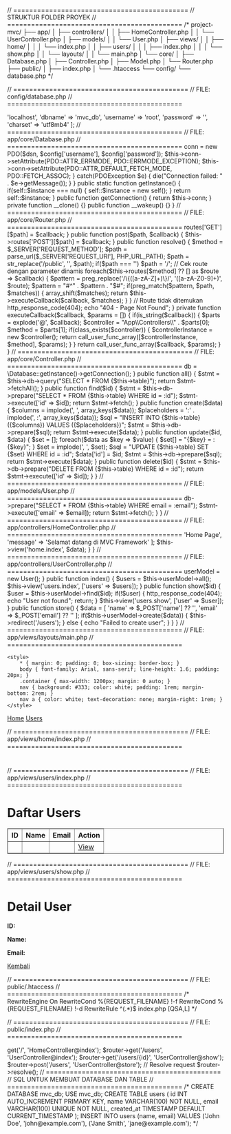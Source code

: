 // ============================================
// STRUKTUR FOLDER PROYEK
// ============================================
/*
project-mvc/
├── app/
│   ├── controllers/
│   │   ├── HomeController.php
│   │   └── UserController.php
│   ├── models/
│   │   └── User.php
│   ├── views/
│   │   ├── home/
│   │   │   └── index.php
│   │   ├── users/
│   │   │   ├── index.php
│   │   │   └── show.php
│   │   └── layouts/
│   │       └── main.php
│   └── core/
│       ├── Database.php
│       ├── Controller.php
│       ├── Model.php
│       └── Router.php
├── public/
│   ├── index.php
│   └── .htaccess
└── config/
    └── database.php
*/

// ============================================
// FILE: config/database.php
// ============================================
<?php
return [
    'host' => 'localhost',
    'dbname' => 'mvc_db',
    'username' => 'root',
    'password' => '',
    'charset' => 'utf8mb4'
];

// ============================================
// FILE: app/core/Database.php
// ============================================
<?php
class Database {
    private static $instance = null;
    private $conn;
    
    private function __construct() {
        $config = require_once __DIR__ . '/../../config/database.php';
        
        try {
            $dsn = "mysql:host={$config['host']};dbname={$config['dbname']};charset={$config['charset']}";
            $this->conn = new PDO($dsn, $config['username'], $config['password']);
            $this->conn->setAttribute(PDO::ATTR_ERRMODE, PDO::ERRMODE_EXCEPTION);
            $this->conn->setAttribute(PDO::ATTR_DEFAULT_FETCH_MODE, PDO::FETCH_ASSOC);
        } catch(PDOException $e) {
            die("Connection failed: " . $e->getMessage());
        }
    }
    
    public static function getInstance() {
        if(self::$instance === null) {
            self::$instance = new self();
        }
        return self::$instance;
    }
    
    public function getConnection() {
        return $this->conn;
    }
    
    private function __clone() {}
    public function __wakeup() {}
}

// ============================================
// FILE: app/core/Router.php
// ============================================
<?php
class Router {
    private $routes = [];
    
    public function get($path, $callback) {
        $this->routes['GET'][$path] = $callback;
    }
    
    public function post($path, $callback) {
        $this->routes['POST'][$path] = $callback;
    }
    
    public function resolve() {
        $method = $_SERVER['REQUEST_METHOD'];
        $path = parse_url($_SERVER['REQUEST_URI'], PHP_URL_PATH);
        $path = str_replace('/public', '', $path);
        
        if($path === '') $path = '/';
        
        // Cek route dengan parameter dinamis
        foreach($this->routes[$method] ?? [] as $route => $callback) {
            $pattern = preg_replace('/\{([a-zA-Z]+)\}/', '([a-zA-Z0-9]+)', $route);
            $pattern = "#^" . $pattern . "$#";
            
            if(preg_match($pattern, $path, $matches)) {
                array_shift($matches);
                return $this->executeCallback($callback, $matches);
            }
        }
        
        // Route tidak ditemukan
        http_response_code(404);
        echo "404 - Page Not Found";
    }
    
    private function executeCallback($callback, $params = []) {
        if(is_string($callback)) {
            $parts = explode('@', $callback);
            $controller = "App\\Controllers\\" . $parts[0];
            $method = $parts[1];
            
            if(class_exists($controller)) {
                $controllerInstance = new $controller();
                return call_user_func_array([$controllerInstance, $method], $params);
            }
        }
        
        return call_user_func_array($callback, $params);
    }
}

// ============================================
// FILE: app/core/Controller.php
// ============================================
<?php
namespace App\Core;

class Controller {
    protected function view($view, $data = []) {
        extract($data);
        $viewPath = __DIR__ . '/../views/' . str_replace('.', '/', $view) . '.php';
        
        if(file_exists($viewPath)) {
            require_once $viewPath;
        } else {
            die("View not found: {$view}");
        }
    }
    
    protected function redirect($path) {
        header("Location: {$path}");
        exit;
    }
    
    protected function json($data, $status = 200) {
        http_response_code($status);
        header('Content-Type: application/json');
        echo json_encode($data);
        exit;
    }
}

// ============================================
// FILE: app/core/Model.php
// ============================================
<?php
namespace App\Core;

class Model {
    protected $db;
    protected $table;
    
    public function __construct() {
        $this->db = \Database::getInstance()->getConnection();
    }
    
    public function all() {
        $stmt = $this->db->query("SELECT * FROM {$this->table}");
        return $stmt->fetchAll();
    }
    
    public function find($id) {
        $stmt = $this->db->prepare("SELECT * FROM {$this->table} WHERE id = :id");
        $stmt->execute(['id' => $id]);
        return $stmt->fetch();
    }
    
    public function create($data) {
        $columns = implode(', ', array_keys($data));
        $placeholders = ':' . implode(', :', array_keys($data));
        
        $sql = "INSERT INTO {$this->table} ({$columns}) VALUES ({$placeholders})";
        $stmt = $this->db->prepare($sql);
        return $stmt->execute($data);
    }
    
    public function update($id, $data) {
        $set = [];
        foreach($data as $key => $value) {
            $set[] = "{$key} = :{$key}";
        }
        $set = implode(', ', $set);
        
        $sql = "UPDATE {$this->table} SET {$set} WHERE id = :id";
        $data['id'] = $id;
        $stmt = $this->db->prepare($sql);
        return $stmt->execute($data);
    }
    
    public function delete($id) {
        $stmt = $this->db->prepare("DELETE FROM {$this->table} WHERE id = :id");
        return $stmt->execute(['id' => $id]);
    }
}

// ============================================
// FILE: app/models/User.php
// ============================================
<?php
namespace App\Models;
use App\Core\Model;

class User extends Model {
    protected $table = 'users';
    
    public function findByEmail($email) {
        $stmt = $this->db->prepare("SELECT * FROM {$this->table} WHERE email = :email");
        $stmt->execute(['email' => $email]);
        return $stmt->fetch();
    }
}

// ============================================
// FILE: app/controllers/HomeController.php
// ============================================
<?php
namespace App\Controllers;
use App\Core\Controller;

class HomeController extends Controller {
    public function index() {
        $data = [
            'title' => 'Home Page',
            'message' => 'Selamat datang di MVC Framework'
        ];
        
        $this->view('home.index', $data);
    }
}

// ============================================
// FILE: app/controllers/UserController.php
// ============================================
<?php
namespace App\Controllers;
use App\Core\Controller;
use App\Models\User;

class UserController extends Controller {
    private $userModel;
    
    public function __construct() {
        $this->userModel = new User();
    }
    
    public function index() {
        $users = $this->userModel->all();
        $this->view('users.index', ['users' => $users]);
    }
    
    public function show($id) {
        $user = $this->userModel->find($id);
        
        if(!$user) {
            http_response_code(404);
            echo "User not found";
            return;
        }
        
        $this->view('users.show', ['user' => $user]);
    }
    
    public function store() {
        $data = [
            'name' => $_POST['name'] ?? '',
            'email' => $_POST['email'] ?? ''
        ];
        
        if($this->userModel->create($data)) {
            $this->redirect('/users');
        } else {
            echo "Failed to create user";
        }
    }
}

// ============================================
// FILE: app/views/layouts/main.php
// ============================================
<!DOCTYPE html>
<html lang="id">
<head>
    <meta charset="UTF-8">
    <meta name="viewport" content="width=device-width, initial-scale=1.0">
    <title><?= $title ?? 'MVC App' ?></title>
    <style>
        * { margin: 0; padding: 0; box-sizing: border-box; }
        body { font-family: Arial, sans-serif; line-height: 1.6; padding: 20px; }
        .container { max-width: 1200px; margin: 0 auto; }
        nav { background: #333; color: white; padding: 1rem; margin-bottom: 2rem; }
        nav a { color: white; text-decoration: none; margin-right: 1rem; }
    </style>
</head>
<body>
    <nav>
        <a href="/">Home</a>
        <a href="/users">Users</a>
    </nav>
    <div class="container">
        <?= $content ?? '' ?>
    </div>
</body>
</html>

// ============================================
// FILE: app/views/home/index.php
// ============================================
<?php ob_start(); ?>
<h1><?= htmlspecialchars($title) ?></h1>
<p><?= htmlspecialchars($message) ?></p>
<?php $content = ob_get_clean(); ?>
<?php require __DIR__ . '/../layouts/main.php'; ?>

// ============================================
// FILE: app/views/users/index.php
// ============================================
<?php ob_start(); ?>
<h1>Daftar Users</h1>
<table border="1" cellpadding="10">
    <thead>
        <tr>
            <th>ID</th>
            <th>Name</th>
            <th>Email</th>
            <th>Action</th>
        </tr>
    </thead>
    <tbody>
        <?php foreach($users as $user): ?>
        <tr>
            <td><?= $user['id'] ?></td>
            <td><?= htmlspecialchars($user['name']) ?></td>
            <td><?= htmlspecialchars($user['email']) ?></td>
            <td><a href="/users/<?= $user['id'] ?>">View</a></td>
        </tr>
        <?php endforeach; ?>
    </tbody>
</table>
<?php $content = ob_get_clean(); ?>
<?php require __DIR__ . '/../layouts/main.php'; ?>

// ============================================
// FILE: app/views/users/show.php
// ============================================
<?php ob_start(); ?>
<h1>Detail User</h1>
<p><strong>ID:</strong> <?= $user['id'] ?></p>
<p><strong>Name:</strong> <?= htmlspecialchars($user['name']) ?></p>
<p><strong>Email:</strong> <?= htmlspecialchars($user['email']) ?></p>
<a href="/users">Kembali</a>
<?php $content = ob_get_clean(); ?>
<?php require __DIR__ . '/../layouts/main.php'; ?>

// ============================================
// FILE: public/.htaccess
// ============================================
/*
RewriteEngine On
RewriteCond %{REQUEST_FILENAME} !-f
RewriteCond %{REQUEST_FILENAME} !-d
RewriteRule ^(.*)$ index.php [QSA,L]
*/

// ============================================
// FILE: public/index.php
// ============================================
<?php
// Autoloader sederhana
spl_autoload_register(function($class) {
    $class = str_replace('App\\', '', $class);
    $class = str_replace('\\', '/', $class);
    $file = __DIR__ . '/../app/' . $class . '.php';
    
    if(file_exists($file)) {
        require_once $file;
    }
});

// Load core files
require_once __DIR__ . '/../app/core/Database.php';
require_once __DIR__ . '/../app/core/Router.php';

// Inisialisasi Router
$router = new Router();

// Define Routes
$router->get('/', 'HomeController@index');
$router->get('/users', 'UserController@index');
$router->get('/users/{id}', 'UserController@show');
$router->post('/users', 'UserController@store');

// Resolve request
$router->resolve();

// ============================================
// SQL UNTUK MEMBUAT DATABASE DAN TABLE
// ============================================
/*
CREATE DATABASE mvc_db;

USE mvc_db;

CREATE TABLE users (
    id INT AUTO_INCREMENT PRIMARY KEY,
    name VARCHAR(100) NOT NULL,
    email VARCHAR(100) UNIQUE NOT NULL,
    created_at TIMESTAMP DEFAULT CURRENT_TIMESTAMP
);

INSERT INTO users (name, email) VALUES 
('John Doe', 'john@example.com'),
('Jane Smith', 'jane@example.com');
*/